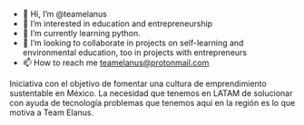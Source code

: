 - 👋 Hi, I’m @teamelanus 
- 👀 I’m interested in education and entrepreneurship
- 🌱 I’m currently learning python.
- 💞️ I’m looking to collaborate in projects on self-learning and environmental education, too in projects with entrepreneurs
- 📫 How to reach me teamelanus@protonmail.com

Iniciativa con el objetivo de fomentar una cultura de emprendimiento sustentable en México.
La necesidad que tenemos en LATAM de solucionar con ayuda de tecnología problemas que tenemos aqui en la región es lo que motiva a Team Elanus.
<!---
team-elanus/team-elanus is a ✨ special ✨ repository because its `README.md` (this file) appears on your GitHub profile.
You can click the Preview link to take a look at your changes.
--->
